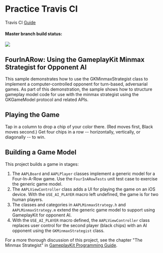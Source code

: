 # Practice Travis CI

Travis CI [Guide](https://www.raywenderlich.com/109418/travis-ci-tutorial)

#### Master branch build status: 
![](https://travis-ci.org/rainbean/TravisExerice.svg?branch=master)

## FourInARow: Using the GameplayKit Minmax Strategist for Opponent AI

This sample demonstrates how to use the GKMinmaxStrategist class to implement a computer-controlled opponent for turn-based, adversarial games. As part of this demonstration, the sample shows how to structure gameplay model code for use with the minmax strategist using the GKGameModel protocol and related APIs.

## Playing the Game

Tap in a column to drop a chip of your color there. (Red moves first, Black moves second.) Get four chips in a row -- horizontally, vertically, or diagonally -- to win.

## Building a Game Model

This project builds a game in stages:
1. The `AAPLBoard` and `AAPLPlayer` classes implement a generic model for a Four-In-A-Row game. Use the `FourInARowTests` unit test case to exercise the generic game model.
2. The `AAPLViewController` class adds a UI for playing the game on an iOS device. With the `USE_AI_PLAYER` macro left undefined, the game is for two human players.
3. The classes and categories in `AAPLMinmaxStrategy.h` and `AAPLMinmaxStrategy.m` extend the generic game model to support using GameplayKit for opponent AI. 
4. With the `USE_AI_PLAYER` macro defined, the `AAPLViewController` class replaces user control for the second player (black chips) with an AI opponent using the `GKMinmaxStrategist` class.

For a more thorough discussion of this project, see the chapter "The Minmax Strategist" in [GameplayKit Programming Guide][1].

[1]: https://developer.apple.com/library/prerelease/ios/documentation/General/Conceptual/GameplayKit_Guide/index.html


